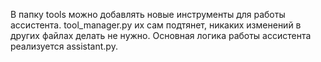 В папку tools можно добавлять новые инструменты для работы ассистента. tool_manager.py их сам подтянет, никаких изменений в других файлах делать не нужно. Основная логика работы ассистента реализуется assistant.py. 
